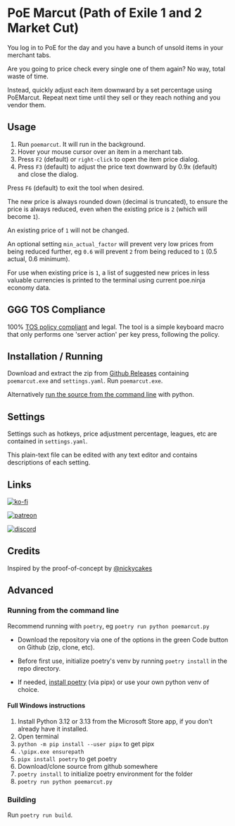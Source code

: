 # PoE Marcut (Path of Exile 1 and 2 Market Cut)
You log in to PoE for the day and you have a bunch of unsold items in your merchant tabs.

Are you going to price check every single one of them again? No way, total waste of time.

Instead, quickly adjust each item downward by a set percentage using PoEMarcut. Repeat next time until they sell or they reach nothing and you vendor them.

## Usage
1. Run `poemarcut`. It will run in the background.
2. Hover your mouse cursor over an item in a merchant tab.
3. Press `F2` (default) or `right-click` to open the item price dialog.
4. Press `F3` (default) to adjust the price text downward by 0.9x (default) and close the dialog.
   
Press `F6` (default) to exit the tool when desired.

The new price is always rounded down (decimal is truncated), to ensure the price is always reduced, even when the existing price is `2` (which will become `1`).

An existing price of `1` will not be changed.

An optional setting `min_actual_factor` will prevent very low prices from being reduced further, eg `0.6` will prevent `2` from being reduced to `1` (0.5 actual, 0.6 minimum).

For use when existing price is `1`, a list of suggested new prices in less valuable currencies is printed to the terminal using current poe.ninja economy data.

## GGG TOS Compliance
100% [TOS policy compliant](https://www.pathofexile.com/developer/docs#policy) and legal. The tool is a simple keyboard macro that only performs one 'server action' per key press, following the policy.

## Installation / Running

Download and extract the zip from [Github Releases](https://github.com/cdrg/poemarcut/releases/latest) containing `poemarcut.exe` and `settings.yaml`. Run `poemarcut.exe`.

Alternatively [run the source from the command line](https://github.com/cdrg/poemarcut#running-from-the-command-line) with python.

## Settings
Settings such as hotkeys, price adjustment percentage, leagues, etc are contained in `settings.yaml`. 

This plain-text file can be edited with any text editor and contains descriptions of each setting.

## Links
[![ko-fi](https://ko-fi.com/img/githubbutton_sm.svg)](https://ko-fi.com/I2I7ROZFD)

[![patreon](https://github.com/user-attachments/assets/b7841f4d-5bcc-4642-a04c-2f22e5c48a24)](https://patreon.com/cdrpt)

[![discord](https://cdn.prod.website-files.com/6257adef93867e50d84d30e2/66e3d74e9607e61eeec9c91b_Logo.svg)](https://discord.gg/gRMjT5gVms)

## Credits
Inspired by the proof-of-concept by [@nickycakes](https://github.com/nickycakes/poe2price)

## Advanced

### Running from the command line
Recommend running with `poetry`, eg `poetry run python poemarcut.py`

- Download the repository via one of the options in the green Code button on Github (zip, clone, etc).

- Before first use, initialize poetry's venv by running `poetry install` in the repo directory.

- If needed, [install poetry](https://python-poetry.org/docs/) (via pipx) or use your own python venv of choice.

#### Full Windows instructions
1. Install Python 3.12 or 3.13 from the Microsoft Store app, if you don't already have it installed.
2. Open terminal
3. `python -m pip install --user pipx` to get pipx
4. `.\pipx.exe ensurepath`
5. `pipx install poetry` to get poetry
6. Download/clone source from github somewhere
7. `poetry install` to initialize poetry environment for the folder
8. `poetry run python poemarcut.py`

### Building
Run `poetry run build`.
